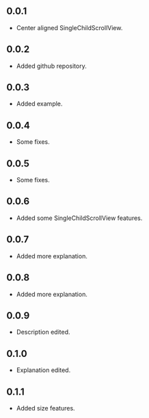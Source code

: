 ## 0.0.1

* Center aligned SingleChildScrollView.

## 0.0.2

* Added github repository.

## 0.0.3

* Added example.

## 0.0.4

* Some fixes.

## 0.0.5

* Some fixes.

## 0.0.6

* Added some SingleChildScrollView features.

## 0.0.7

* Added more explanation.

## 0.0.8

* Added more explanation.

## 0.0.9

* Description edited.

## 0.1.0

* Explanation edited.

## 0.1.1

* Added size features.